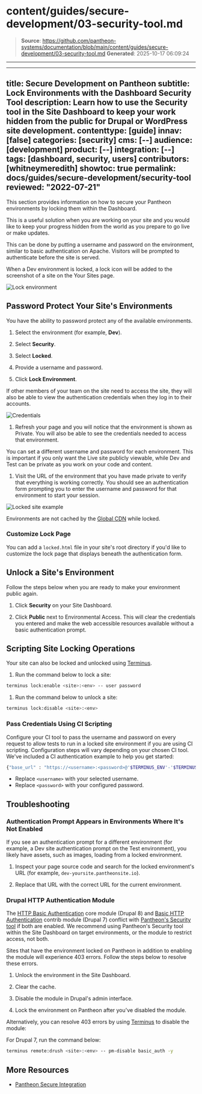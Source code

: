 # content/guides/secure-development/03-security-tool.md

> **Source**: https://github.com/pantheon-systems/documentation/blob/main/content/guides/secure-development/03-security-tool.md
> **Generated**: 2025-10-17 06:09:24

---

---
title: Secure Development on Pantheon
subtitle: Lock Environments with the Dashboard Security Tool
description: Learn how to use the Security tool in the Site Dashboard to keep your work hidden from the public for Drupal or WordPress site development.
contenttype: [guide]
innav: [false]
categories: [security]
cms: [--]
audience: [development]
product: [--]
integration: [--]
tags: [dashboard, security, users]
contributors: [whitneymeredith]
showtoc: true
permalink: docs/guides/secure-development/security-tool
reviewed: "2022-07-21"
---

This section provides information on how to secure your Pantheon environments by locking them within the Dashboard.

This is a useful solution when you are working on your site and you would like to keep your progress hidden from the world as you prepare to go live or make updates.

This can be done by putting a username and password on the environment, similar to basic authentication on Apache. Visitors will be prompted to authenticate before the site is served.

<Alert title="Note" type="info">

When a Dev environment is locked, a lock icon will be added to the screenshot of a site on the Your Sites page.

</Alert>

![Lock environment](..//../../images/dashboard/new-dashboard/2024/lock-environment.png)

## Password Protect Your Site's Environments

You have the ability to password protect any of the available environments.

1. Select the environment (for example, <Icon icon="wrench" />**Dev**).

1. Select **Security**.

1. Select **Locked**.

1. Provide a username and password.

1. Click **Lock Environment**.

  If other members of your team on the site need to access the site, they will also be able to view the authentication credentials when they log in to their accounts.

  ![Credentials](../../../images/dashboard/new-dashboard/2024/environment-access.png)

1. Refresh your page and you will notice that the environment is shown as Private. You will also be able to see the credentials needed to access that environment.

  You can set a different username and password for each environment. This is important if you only want the Live site publicly viewable, while Dev and Test can be private as you work on your code and content.

1. Visit the URL of the environment that you have made private to verify that everything is working correctly. You should see an authentication form prompting you to enter the username and password for that environment to start your session.

  ![Locked site example](../../../images/auth-required.png)

<Alert title="Note" type="info">

Environments are not cached by the [Global CDN](/guides/global-cdn) while locked.

</Alert>

### Customize Lock Page

You can add a `locked.html` file in your site's root directory if you'd like to customize the lock page that displays beneath the authentication form.

## Unlock a Site's Environment

Follow the steps below when you are ready to make your environment public again.

1. Click **Security** on your Site Dashboard.

1. Click **Public** next to Environmental Access. This will clear the credentials you entered and make the web accessible resources available without a basic authentication prompt.

## Scripting Site Locking Operations

Your site can also be locked and unlocked using [Terminus](/terminus).

1. Run the command below to lock a site:

  ```bash
  terminus lock:enable <site>:<env> -- user password
  ```

1. Run the command below to unlock a site:

  ```bash
  terminus lock:disable <site>:<env>
  ```

### Pass Credentials Using CI Scripting

Configure your CI tool to pass the username and password on every request to allow tests to run in a locked site environment if you are using CI scripting. Configuration steps will vary depending on your chosen CI tool. We've included a CI authentication example to help you get started:

```bash
{"base_url" : "https://<username>:<password>@'$TERMINUS_ENV'-'$TERMINUS_SITE'.pantheonsite.io/"}
```

- Replace `<username>` with your selected username.
- Replace `<password>` with your configured password.

## Troubleshooting

### Authentication Prompt Appears in Environments Where It's Not Enabled

If you see an authentication prompt for a different environment (for example, a Dev site authentication prompt on the Test environment), you likely have assets, such as images, loading from a locked environment.

1. Inspect your page source code and search for the locked environment's URL (for example, `dev-yoursite.pantheonsite.io`).

1. Replace that URL with the correct URL for the current environment.

### Drupal HTTP Authentication Module

The [HTTP Basic Authentication](https://www.drupal.org/docs/8/core/modules/basic_auth) core module (Drupal 8) and [Basic HTTP Authentication](https://www.drupal.org/project/basic_auth) contrib module (Drupal 7) conflict with [Pantheon's Security tool](/guides/secure-development/security-tool) if both are enabled. We recommend using Pantheon's Security tool within the Site Dashboard on target environments, or the module to restrict access, not both.

Sites that have the environment locked on Pantheon in addition to enabling the module will experience 403 errors. Follow the steps below to resolve these errors.

1. Unlock the environment in the Site Dashboard.

1. Clear the cache.

1. Disable the module in Drupal's admin interface.

1. Lock the environment on Pantheon after you've disabled the module.

Alternatively, you can resolve 403 errors by using [Terminus](/terminus) to disable the module:

For Drupal 7, run the command below:

```bash
terminus remote:drush <site>:<env> -- pm-disable basic_auth -y
```

## More Resources

- [Pantheon Secure Integration](/guides/secure-development/secure-integration)

